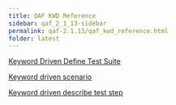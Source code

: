 ```yaml
---
title: QAF KWD Reference
sidebar: qaf_2_1_13-sidebar
permalink: qaf-2.1.13/qaf_kwd_reference.html
folder: latest
---
```


[Keyword Driven Define Test Suite](keyword_driven_define_test_suite.html)

[Keyword driven scenario](keyword_driven_scenario.html)

[Keyword driven describe test step](keyword_driven_describe_test_step.html)

 
